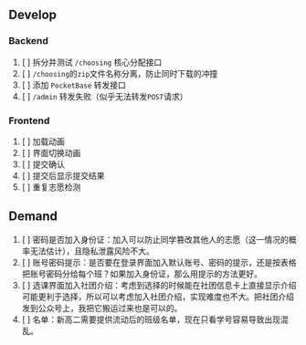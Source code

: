 ## Develop

### Backend

1. [ ] 拆分并测试 `/choosing` 核心分配接口
2. [ ] `/choosing`的`zip`文件名称分离，防止同时下载的冲撞
3. [ ] 添加 `PocketBase` 转发接口
4. [ ] `/admin` 转发失败（似乎无法转发`POST`请求）

### Frontend

1. [ ] 加载动画
2. [ ] 界面切换动画
3. [ ] 提交确认
4. [ ] 提交后显示提交结果
5. [ ] 重复志愿检测

## Demand

1. [ ] 密码是否加入身份证：加入可以防止同学篡改其他人的志愿（这一情况的概率无法估计），且隐私泄露风险不大。
2. [ ] 账号密码提示：是否要在登录界面加入默认账号、密码的提示，还是按表格把账号密码分给每个班？如果加入身份证，那么用提示的方法更好。
3. [ ] 选课界面加入社团介绍：考虑到选择的时候能在社团信息卡上直接显示介绍可能更利于选择，所以可以考虑加入社团介绍，实现难度也不大。把社团介绍发到公众号上，我把它搬运过来也是可以的。
4. [ ] 名单：新高二需要提供流动后的班级名单，现在只看学号容易导致出现混乱。
